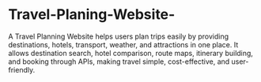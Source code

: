 # Travel-Planing-Website-
A Travel Planning Website helps users plan trips easily by providing destinations, hotels, transport, weather, and attractions in one place. It allows destination search, hotel comparison, route maps, itinerary building, and booking through APIs, making travel simple, cost-effective, and user-friendly.
